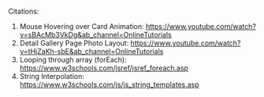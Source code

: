 Citations:
1. Mouse Hovering over Card Animation: https://www.youtube.com/watch?v=sBAcMb3VkDg&ab_channel=OnlineTutorials
2. Detail Gallery Page Photo Layout: https://www.youtube.com/watch?v=tHjZaKh-sbE&ab_channel=OnlineTutorials
3. Looping through array (forEach): https://www.w3schools.com/jsref/jsref_foreach.asp
4. String Interpolation: https://www.w3schools.com/js/js_string_templates.asp

